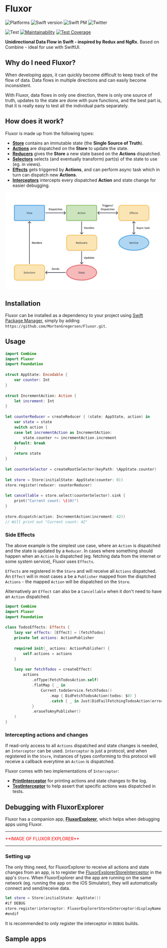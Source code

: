 # Fluxor

![Platforms](https://img.shields.io/badge/platforms-Mac+iOS-brightgreen.svg?style=flat)
![Swift version](https://img.shields.io/badge/Swift-5.1-brightgreen.svg)
![Swift PM](https://img.shields.io/badge/SwiftPM-compatible-brightgreen.svg?style=flat)
![Twitter](https://img.shields.io/badge/twitter-@mortengregersen-blue.svg?style=flat)

![Test](https://github.com/MortenGregersen/Fluxor/workflows/CI/badge.svg)
[![Maintainability](https://api.codeclimate.com/v1/badges/f8f269fac2ca81c09856/maintainability)](https://codeclimate.com/github/MortenGregersen/Fluxor/maintainability)
[![Test Coverage](https://api.codeclimate.com/v1/badges/f8f269fac2ca81c09856/test_coverage)](https://codeclimate.com/github/MortenGregersen/Fluxor/test_coverage)

**Unidirectional Data Flow in Swift - inspired by Redux and NgRx.** Based on Combine - ideal for use with SwiftUI.

## Why do I need Fluxor?
When developing apps, it can quickly become difficult to keep track of the flow of data. Data flows in multiple directions and can easily become inconsistent.

With Fluxor, data flows in only one direction, there is only one source of truth, updates to the state are done with pure functions, and the best part is, that it is really easy to test all the individual parts separately.

## How does it work?
Fluxor is made up from the following types:

* [**Store**](Sources/Fluxor/Store.swift) contains an immutable state (the **Single Source of Truth**).
* [**Actions**](Sources/Fluxor/Action.swift) are dispatched on the **Store** to update the state.
* [**Reducers**](Sources/Fluxor/Reducer.swift) gives the **Store** a new state based on the **Actions** dispatched.
* [**Selectors**](Sources/Fluxor/Selector.swift) selects (and eventually transform) part(s) of the state to use (eg. in views).
* [**Effects**](Sources/Fluxor/Effects.swift) gets triggered by **Actions**, and can perform async task which in turn can dispatch new **Actions**.
* [**Interceptors**](Sources/Fluxor/Interceptor.swift) intercepts every dispatched **Action** and state change for easier debugging.

![](assets/Diagram.png)

## Installation

Fluxor can be installed as a dependency to your project using [Swift Package Manager](https://swift.org/package-manager), simply by adding `https://github.com/MortenGregersen/Fluxor.git`.

## Usage
```swift
import Combine
import Fluxor
import Foundation

struct AppState: Encodable {
    var counter: Int
}

struct IncrementAction: Action {
    let increment: Int
}

let counterReducer = createReducer { (state: AppState, action) in
    var state = state
    switch action {
    case let incrementAction as IncrementAction:
        state.counter += incrementAction.increment
    default: break
    }
    return state
}

let counterSelector = createRootSelector(keyPath: \AppState.counter)

let store = Store(initialState: AppState(counter: 0))
store.register(reducer: counterReducer)

let cancellable = store.select(counterSelector).sink {
    print("Current count: \($0)")
}

store.dispatch(action: IncrementAction(increment: 42))
// Will print out "Current count: 42"
```

### Side Effects
The above example is the simplest use case, where an `Action` is dispatched and the state is updated by a `Reducer`. In cases where something should happen when an `Action` is dispatched (eg. fetching data from the internet or some system service), Fluxor uses `Effects`.

`Effects` are registered in the `Store` and will receive all `Actions` dispatched. An `Effect` will in most cases a be a `Publisher` mapped from the disptched `Actions` - the mapped `Action` will be dispatched on the `Store`.

Alternatively an `Effect` can also be a `Cancellable` when it don't need to have an `Action` dispatched.

```swift
import Combine
import Fluxor
import Foundation

class TodosEffects: Effects {
    lazy var effects: [Effect] = [fetchTodos]
    private let actions: ActionPublisher

    required init(_ actions: ActionPublisher) {
        self.actions = actions
    }

    lazy var fetchTodos = createEffect(
        actions
            .ofType(FetchTodosAction.self)
            .flatMap { _ in
                Current.todoService.fetchTodos()
                    .map { DidFetchTodosAction(todos: $0) }
                    .catch { _ in Just(DidFailFetchingTodosAction(error: "An error occurred.")) }
            }
            .eraseToAnyPublisher()
    )
}
```

### Intercepting actions and changes
If read-only access to all `Actions` dispatched and state changes is needed, an `Interceptor` can be used. `Interceptor` is just a protocol, and when registered in the `Store`, instances of types conforming to this protocol will receive a callback everytime an `Action` is dispatched.

Fluxor comes with two implementations of `Interceptor`:

* [**PrintInterceptor**](Sources/Fluxor/Interceptors/PrintInterceptor.swift) for printing actions and state changes to the log.
* [**TestInterceptor**](Sources/Fluxor/Interceptors/TestInterceptor.swift) to help assert that specific actions was dispatched in tests.

## Debugging with FluxorExplorer
Fluxor has a companion app, [**FluxorExplorer**](https://github.com/MortenGregersen/FluxorExplorer), which helps when debugging apps using Fluxor.

<hr>
<span style="color:red">**IMAGE OF FLUXOR EXPLORER**</span>
<hr>

### Setting up
The only thing need, for FluxorExplorer to receive all actions and state changes from an app, is to register the [FluxorExplorerStoreInterceptor](https://github.com/MortenGregersen/FluxorExplorerStoreInterceptor) in the app's `Store`. When FluxorExplorer and the app are running on the same network (eg. running the app on the iOS Simulator), they will automatically connect and send/receive data.

```swift
let store = Store(initialState: AppState())
#if DEBUG
store.register(interceptor: FluxorExplorerStoreInterceptor(displayName: UIDevice.current.name))
#endif
```

It is recommended to only register the interceptor in `DEBUG` builds.

## Sample apps

